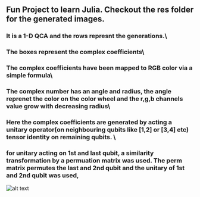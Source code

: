 ## Fun Project to learn Julia. Checkout the res folder for the generated images.
### It is a 1-D QCA and the rows represnt the generations.\
### The boxes represent the complex coefficients\
### The complex coefficients have been mapped to RGB color via a simple formula\
### The complex number has an angle and radius, the angle reprenet the color on the color wheel and the r,g,b channels value grow with decreasing radius\
### Here the complex coefficients are generated by acting a unitary operator(on neighbouring qubits like [1,2] or [3,4] etc) tensor identity on remaining qubits. \
### for unitary acting on 1st and last qubit, a similarity transformation by a permuation matrix was used. The perm matrix permutes the last and 2nd qubit and the unitary of 1st and 2nd qubit was used,

![alt text](https://github.com/anhedonicBeast/1-D_Quantum_Cellular_Automaton/blob/master/res/n%3D5_10000.png?raw=true)
